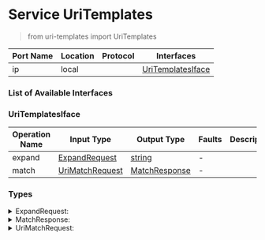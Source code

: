 <!-- markdownlint-disable -->
<!-- editorconfig-checker-disable -->
<!-- cSpell:disable -->

# Service UriTemplates

> from uri-templates import UriTemplates

| Port Name | Location | Protocol | Interfaces |
| --- | --- | --- | --- |
| ip | local | | <a href='#UriTemplatesIface'>UriTemplatesIface</a> |

### List of Available Interfaces

### UriTemplatesIface

| Operation Name | Input Type | Output Type | Faults | Description |
| --- | --- | --- | --- | --- |
| expand | <a href="#ExpandRequest">ExpandRequest</a> | <a href='#string'>string</a> | - |  |
| match | <a href="#UriMatchRequest">UriMatchRequest</a> | <a href='#MatchResponse'>MatchResponse</a> | - |  |


### Types

<details>
<summary><span id="ExpandRequest">ExpandRequest: 
</span>
</summary>

##### Type Declaration
<pre>
void &#123;
&nbsp;&nbsp;template[1,1]: string // 
&nbsp;&nbsp;params[0,1]: undefined // 
&#125;
</pre>
</details>
<details>
<summary><span id="MatchResponse">MatchResponse: 
</span>
</summary>

##### Type Declaration
<pre>
bool
</pre>
</details>
<details>
<summary><span id="UriMatchRequest">UriMatchRequest: 
</span>
</summary>

##### Type Declaration
<pre>
void &#123;
&nbsp;&nbsp;template[1,1]: string // 
&nbsp;&nbsp;uri[1,1]: string // 
&#125;
</pre>
</details>

